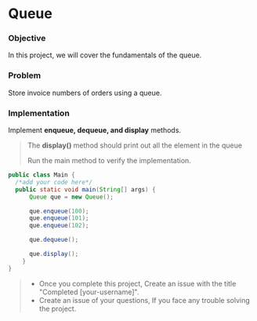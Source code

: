 # Queue

### Objective

In this project, we will cover the fundamentals of the queue.

### Problem
Store invoice numbers of orders using a queue.

### Implementation

Implement **enqueue, dequeue, and display** methods.

> The **display()** method should print out all the element in the queue
> 
> Run the main method to verify the implementation.

````Java
public class Main {
  /*add your code here*/
  public static void main(String[] args) {
      Queue que = new Queue();

      que.enqueue(100);
      que.enqueue(101);
      que.enqueue(102);

      que.dequeue();

      que.display();
    }
}
````

> * Once you complete this project, Create an issue with the title "Completed [your-username]".
> * Create an issue of your questions, If you face any trouble solving the project.
